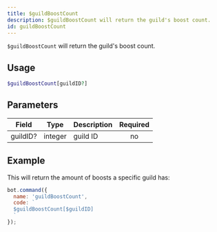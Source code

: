 ```yaml
---
title: $guildBoostCount 
description: $guildBoostCount will return the guild's boost count.
id: guildBoostCount
---
```


`$guildBoostCount` will return the guild's boost count.

## Usage

```php
$guildBoostCount[guildID?]
```

## Parameters 


| Field    | Type    | Description | Required |
| -------- | ------- | ----------- |:--------:|
| guildID? | integer | guild ID    |    no    |


## Example

This will return the amount of boosts a specific guild has:

```javascript
bot.command({
  name: 'guildBoostCount',
  code: `
  $guildBoostCount[$guildID]
  `
});
```
